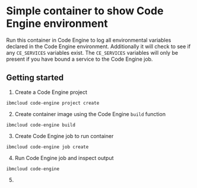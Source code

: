 # Simple container to show Code Engine environment

Run this container in Code Engine to log all environmental variables declared in the Code Engine environment. Additionally it will check to see if any `CE_SERVICES` variables exist. The `CE_SERVICES` variables will only be present if you have bound a service to the Code Engine job. 

## Getting started

1. Create a Code Engine project

  ```
  ibmcloud code-engine project create
  ```

2. Create container image using the Code Engine `build` function

  ```
  ibmcloud code-engine build 
  ```

3. Create Code Engine job to run container

  ```
  ibmcloud code-engine job create 
  ```

4. Run Code Engine job and inspect output

  ```
  ibmcloud code-engine
  ```

5. 



